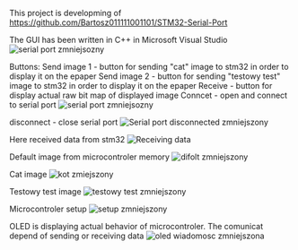 This project is developming of https://github.com/Bartosz011111001101/STM32-Serial-Port

The GUI has been written in C++ in Microsoft Visual Studio
![serial port zmniejsozny](https://github.com/user-attachments/assets/9e5a89f5-8eea-42f5-9a41-33c313e9202c)

Buttons:
Send image 1 - button for sending "cat" image to stm32 in order to display it on the epaper
Send image 2 - button for sending "testowy test" image to stm32 in order to display it on the epaper
Receive - button for display actual raw bit map of displayed image
Conncet - open and connect to serial port
![serial port zmniejsozny](https://github.com/user-attachments/assets/9e5a89f5-8eea-42f5-9a41-33c313e9202c)

disconnect - close serial port
![Serial port disconnected zmniejszony](https://github.com/user-attachments/assets/5e15618e-2485-4ee6-8291-1dd51651e30d)


Here received data from stm32
![Receiving data](https://github.com/user-attachments/assets/85cd2436-829e-4cce-81fa-9bb613465c3f)


Default image from microcontroler memory
![difolt zmniejszony](https://github.com/user-attachments/assets/8d8213bf-3042-4d95-be23-135508cf7dce)

Cat image
![kot zmiejszony](https://github.com/user-attachments/assets/c13769f4-9aee-4e85-a4ca-f92b1fd5dd24)

Testowy test image
![testowy test zmniejszony](https://github.com/user-attachments/assets/7c9a34e1-da09-43ca-bdb4-d77b6ef1334c)


Microcontroler setup
![setup zmniejszony](https://github.com/user-attachments/assets/c163ea23-1a23-45db-86c9-746614a36d8d)

OLED is displaying actual behavior of microcontroler. The comunicat depend of sending or receiving data
![oled wiadomosc zmniejszona](https://github.com/user-attachments/assets/ddfbd481-a950-4f1e-b6cd-06e573339bc3)
